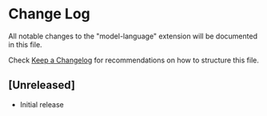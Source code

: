 # Change Log

All notable changes to the "model-language" extension will be documented in this file.

Check [Keep a Changelog](http://keepachangelog.com/) for recommendations on how to structure this file.

## [Unreleased]

- Initial release